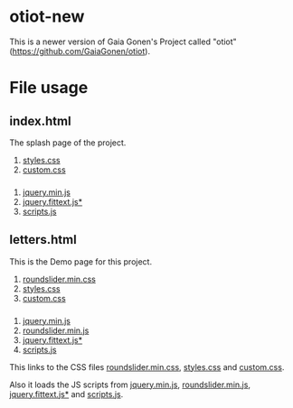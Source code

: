 # otiot-new

This is a newer version of Gaia Gonen's Project called "otiot" (https://github.com/GaiaGonen/otiot).

# File usage
## index.html
The splash page of the project.
1. <a href="https://github.com/Adir-SL/otiot-new/blob/main/assets/css/styles.css">styles.css</a>
2. <a href="https://github.com/Adir-SL/otiot-new/blob/main/assets/css/custom.css">custom.css</a>
### 
1. <a href="https://github.com/Adir-SL/otiot-new/blob/main/assets/js/jquery.min.js">jquery.min.js</a>
2. <a href="https://github.com/Adir-SL/otiot-new/blob/main/assets/js/jquery.fittext.js">jquery.fittext.js*</a>
3. <a href="https://github.com/Adir-SL/otiot-new/blob/main/assets/js/scripts.js">scripts.js</a>

<!-- --- -->

## letters.html
This is the Demo page for this project.

1. <a href="https://github.com/Adir-SL/otiot-new/blob/main/assets/css/roundslider.min.css">roundslider.min.css</a>
2. <a href="https://github.com/Adir-SL/otiot-new/blob/main/assets/css/styles.css">styles.css</a>
3. <a href="https://github.com/Adir-SL/otiot-new/blob/main/assets/css/custom.css">custom.css</a>
### 
1. <a href="https://github.com/Adir-SL/otiot-new/blob/main/assets/js/jquery.min.js">jquery.min.js</a>
2. <a href="https://github.com/Adir-SL/otiot-new/blob/main/assets/js/roundslider.min.js">roundslider.min.js</a>
3. <a href="https://github.com/Adir-SL/otiot-new/blob/main/assets/js/jquery.fittext.js">jquery.fittext.js*</a>
4. <a href="https://github.com/Adir-SL/otiot-new/blob/main/assets/js/scripts.js">scripts.js</a>

This links to the CSS files <a href="https://github.com/Adir-SL/otiot-new/blob/main/assets/css/roundslider.min.css">roundslider.min.css</a>, <a href="https://github.com/Adir-SL/otiot-new/blob/main/assets/css/styles.css">styles.css</a> and <a href="https://github.com/Adir-SL/otiot-new/blob/main/assets/css/custom.css">custom.css</a>.

Also it loads the JS scripts from <a href="https://github.com/Adir-SL/otiot-new/blob/main/assets/js/jquery.min.js">jquery.min.js</a>, <a href="https://github.com/Adir-SL/otiot-new/blob/main/assets/js/roundslider.min.js">roundslider.min.js</a>, <a href="https://github.com/Adir-SL/otiot-new/blob/main/assets/js/jquery.fittext.js">jquery.fittext.js*</a> and <a href="https://github.com/Adir-SL/otiot-new/blob/main/assets/js/scripts.js">scripts.js</a>.

<!-- --- -->